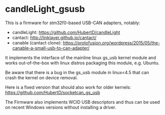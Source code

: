# candleLight_gsusb

This is a firmware for stm32f0-based USB-CAN adapters, notably:
- candleLight: https://github.com/HubertD/candleLight
- cantact: http://linklayer.github.io/cantact/
- canable (cantact clone): https://protofusion.org/wordpress/2015/05/the-canable-a-small-usb-to-can-adapter/

It implements the interface of the mainline linux gs_usb kernel module and 
works out-of-the-box with linux distros packaging this module, e.g. Ubuntu.

Be aware that there is a bug in the gs_usb module in linux<4.5 that can crash the kernel on device removal.

Here is a fixed version that should also work for older kernels:
  https://github.com/HubertD/socketcan_gs_usb

The Firmware also implements WCID USB descriptors and thus can be used on recent Windows versions without installing a driver.
